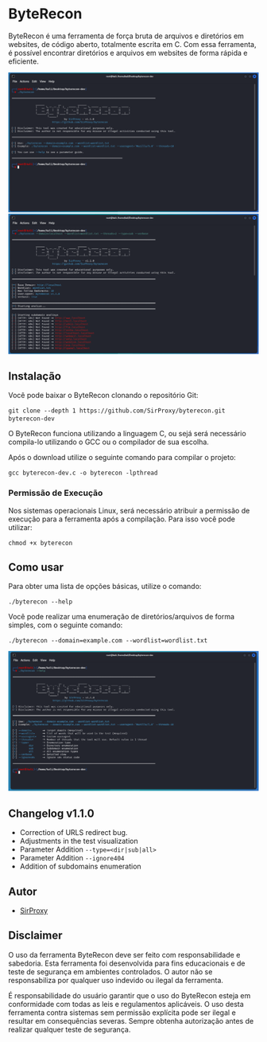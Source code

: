 
# ByteRecon

ByteRecon é uma ferramenta de força bruta de arquivos e diretórios em websites, de código aberto, totalmente escrita em C. Com essa ferramenta, é possível encontrar diretórios e arquivos em websites de forma rápida e eficiente.

![ByteRecon](https://raw.githubusercontent.com/SirProxy/byterecon/main/images/pic001.png)
![ByteRecon](https://raw.githubusercontent.com/SirProxy/byterecon/main/images/pic003.png)

## Instalação

Você pode baixar o ByteRecon clonando o repositório Git:

    git clone --depth 1 https://github.com/SirProxy/byterecon.git byterecon-dev

O ByteRecon funciona utilizando a linguagem C, ou sejá será necessário compila-lo utilizando o GCC ou o compilador de sua escolha.

Após o download utilize o seguinte comando para compilar o projeto:

    gcc byterecon-dev.c -o byterecon -lpthread

### Permissão de Execução

Nos sistemas operacionais Linux, será necessário atribuir a permissão de execução para a ferramenta após a compilação. Para isso você pode utilizar:

    chmod +x byterecon

## Como usar

Para obter uma lista de opções básicas, utilize o comando:

    ./byterecon --help

Você pode realizar uma enumeração de diretórios/arquivos de forma simples, com o seguinte comando:

    ./byterecon --domain=example.com --wordlist=wordlist.txt

![ByteRecon](https://raw.githubusercontent.com/SirProxy/byterecon/main/images/pic002.png)

## Changelog v1.1.0
- Correction of URLS redirect bug.
- Adjustments in the test visualization
- Parameter Addition `--type=<dir|sub|all>`
- Parameter Addition `--ignore404`
- Addition of subdomains enumeration

## Autor

- [SirProxy](https://github.com/SirProxy)

## Disclaimer

O uso da ferramenta ByteRecon deve ser feito com responsabilidade e sabedoria. Esta ferramenta foi desenvolvida para fins educacionais e de teste de segurança em ambientes controlados. O autor não se responsabiliza por qualquer uso indevido ou ilegal da ferramenta. 

É responsabilidade do usuário garantir que o uso do ByteRecon esteja em conformidade com todas as leis e regulamentos aplicáveis. O uso desta ferramenta contra sistemas sem permissão explícita pode ser ilegal e resultar em consequências severas. Sempre obtenha autorização antes de realizar qualquer teste de segurança.

